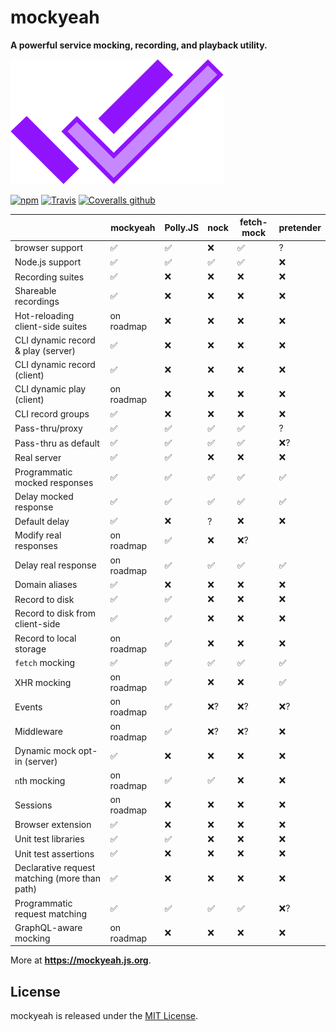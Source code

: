 # mockyeah

**A powerful service mocking, recording, and playback utility.**

<img src="packages/mockyeah-docs/src/images/logo/mockyeah-600.png" height="200" />

[![npm](https://img.shields.io/npm/v/@mockyeah/server.svg)](https://www.npmjs.com/package/@mockyeah/server)
[![Travis](https://img.shields.io/travis/mockyeah/mockyeah.svg)](https://travis-ci.org/mockyeah/mockyeah)
[![Coveralls github](https://img.shields.io/coveralls/github/mockyeah/mockyeah.svg)](https://coveralls.io/github/mockyeah/mockyeah)

|                                               | mockyeah           | Polly.JS           | nock               | fetch-mock         | pretender          |
| --------------------------------------------- | ------------------ | ------------------ | ------------------ | ------------------ | ------------------ |
| browser support                               | :white_check_mark: | :white_check_mark: | :x:                | :white_check_mark: | ?                  |
| Node.js support                               | :white_check_mark: | :white_check_mark: | :white_check_mark: | :white_check_mark: | :x:                |
| Recording suites                              | :white_check_mark: | :x:                | :x:                | :x:                | :x:                |
| Shareable recordings                          | :white_check_mark: | :x:                | :x:                | :x:                | :x:                |
| Hot-reloading client-side suites              | on roadmap         | :x:                | :x:                | :x:                | :x:                |
| CLI dynamic record & play (server)            | :white_check_mark: | :x:                | :x:                | :x:                | :x:                |
| CLI dynamic record (client)                   | :white_check_mark: | :x:                | :x:                | :x:                | :x:                |
| CLI dynamic play (client)                     | on roadmap         | :x:                | :x:                | :x:                | :x:                |
| CLI record groups                             | :white_check_mark: | :x:                | :x:                | :x:                | :x:                |
| Pass-thru/proxy                               | :white_check_mark: | :white_check_mark: | :white_check_mark: | :white_check_mark: | ?                  |
| Pass-thru as default                          | :white_check_mark: | :white_check_mark: | :white_check_mark: | :white_check_mark: | :x:?               |
| Real server                                   | :white_check_mark: | :white_check_mark: | :x:                | :x:                | :x:                |
| Programmatic mocked responses                 | :white_check_mark: | :white_check_mark: | :white_check_mark: | :white_check_mark: | :white_check_mark: |
| Delay mocked response                         | :white_check_mark: | :white_check_mark: | :white_check_mark: | :white_check_mark: | :white_check_mark: |
| Default delay                                 | :white_check_mark: | :x:                | ?                  | :x:                | :x:                |
| Modify real responses                         | on roadmap         | :white_check_mark: | :x:                | :x:?               |
| Delay real response                           | on roadmap         | :white_check_mark: | :white_check_mark: | :white_check_mark: | :white_check_mark: |
| Domain aliases                                | :white_check_mark: | :x:                | :x:                | :x:                | :x:                |
| Record to disk                                | :white_check_mark: | :white_check_mark: | :x:                | :x:                | :x:                |
| Record to disk from client-side               | :white_check_mark: | :white_check_mark: | :x:                | :x:                | :x:                |
| Record to local storage                       | on roadmap         | :white_check_mark: | :x:                | :x:                | :x:                |
| `fetch` mocking                               | :white_check_mark: | :white_check_mark: | :white_check_mark: | :white_check_mark: | :white_check_mark: |
| XHR mocking                                   | on roadmap         | :white_check_mark: | :x:                | :x:                | :white_check_mark: |
| Events                                        | on roadmap         | :white_check_mark: | :x:?               | :x:?               | :x:?               |
| Middleware                                    | on roadmap         | :white_check_mark: | :x:?               | :x:?               | :x:                |
| Dynamic mock opt-in (server)                  | :white_check_mark: | :x:                | :x:                | :x:                | :x:                |
| `n`th mocking                                 | on roadmap         | :white_check_mark: | :white_check_mark: | :x:                | :x:                |
| Sessions                                      | on roadmap         | :x:                | :x:                | :x:                | :x:                |
| Browser extension                             | :white_check_mark: | :x:                | :x:                | :x:                | :x:                |
| Unit test libraries                           | :white_check_mark: | :white_check_mark: | :x:                | :x:                | :x:                |
| Unit test assertions                          | :white_check_mark: | :x:                | :x:                | :x:                | :x:                |
| Declarative request matching (more than path) | :white_check_mark: | :x:                | :x:                | :x:                | :x:                |
| Programmatic request matching                 | :white_check_mark: | :white_check_mark: | :white_check_mark: | :white_check_mark: | :x:?               |
| GraphQL-aware mocking   | on roadmap          | :x:                | :x:                | :x:                | :x:                | :x:                |

More at **https://mockyeah.js.org**.

## License

mockyeah is released under the [MIT License](https://opensource.org/licenses/MIT).
